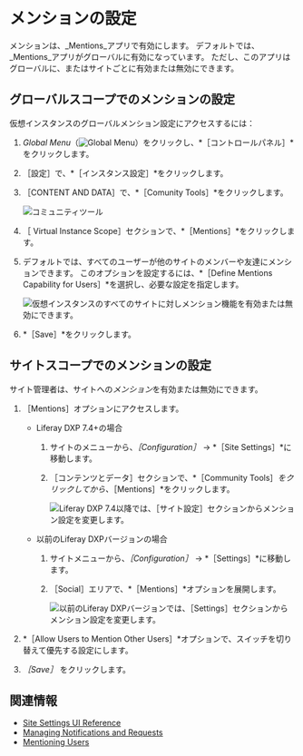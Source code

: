 # メンションの設定

メンションは、_Mentions_アプリで有効にします。 デフォルトでは、_Mentions_アプリがグローバルに有効になっています。 ただし、このアプリはグローバルに、またはサイトごとに有効または無効にできます。

## グローバルスコープでのメンションの設定

仮想インスタンスのグローバルメンション設定にアクセスするには：

1. *Global Menu*（![Global Menu](../../../images/icon-applications-menu.png)）をクリックし、*［コントロールパネル］*をクリックします。
1. ［設定］で、*［インスタンス設定］*をクリックします。
1. ［CONTENT AND DATA］で、*［Comunity Tools］*をクリックします。

   ![コミュニティツール](./configuring-mentions/images/01.png)

1. ［ Virtual Instance Scope］セクションで、*［Mentions］*をクリックします。
1. デフォルトでは、すべてのユーザーが他のサイトのメンバーや友達にメンションできます。 このオプションを設定するには、*［Define Mentions Capability for Users］*を選択し、必要な設定を指定します。

    ![仮想インスタンスのすべてのサイトに対しメンション機能を有効または無効にできます。](./configuring-mentions/images/02.png)

1. *［Save］*をクリックします。

## サイトスコープでのメンションの設定

サイト管理者は、サイトへの*メンション*を有効または無効にできます。

1. ［Mentions］オプションにアクセスします。

    - Liferay DXP 7.4+の場合

      1. サイトのメニューから、*［Configuration］* &rarr; *［Site Settings］*に移動します。
      1. ［コンテンツとデータ］セクションで、*［Community Tools］*をクリックしてから、*［Mentions］*をクリックします。

            ![Liferay DXP 7.4以降では、［サイト設定］セクションからメンション設定を変更します。](./configuring-mentions/images/04.png)

   - 以前のLiferay DXPバージョンの場合

      1. サイトメニューから、*［Configuration］* &rarr; *［Settings］*に移動します。
      1. ［Social］エリアで、*［Mentions］*オプションを展開します。

            ![以前のLiferay DXPバージョンでは、［Settings］セクションからメンション設定を変更します。](./configuring-mentions/images/03.png)

1. *［Allow Users to Mention Other Users］*オプションで、スイッチを切り替えて優先する設定にします。

1. *［Save］* をクリックします。

## 関連情報

- [Site Settings UI Reference](../../../site-building/site-settings/site-settings-ui-reference.md)
- [Managing Notifications and Requests](./managing-notifications-and-requests.md)
- [Mentioning Users](./mentioning-users.md)
